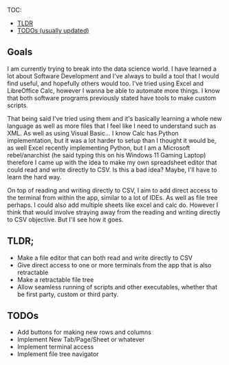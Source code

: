 TOC:
- [TLDR](#TLDR)
- [TODOs (usually updated)](#TODOs)


## Goals

I am currently trying to break into the data science world. I have learned a lot about Software Development and I've always to build a tool that I would find useful, and hopefully others would too. I've tried using Excel and LibreOffice Calc, however I wanna be able to automate more things. I know that both software programs previously stated have tools to make custom scripts.

That being said I've tried using them and it's basically learning a whole new language as well as more files that I feel like I need to understand such as XML. As well as using Visual Basic... I know Calc has Python implementation, but it was a lot harder to setup than I thought it would be, as well Excel recently implementing Python, but I am a Microsoft rebel/anarchist (he said typing this on his Windows 11 Gaming Laptop) therefore I came up with the idea to make my own spreadsheet editor that could read and write directly to CSV. Is this a bad idea? Maybe, I'll have to learn the hard way.

On top of reading and writing directly to CSV, I aim to add direct access to the terminal from within the app, similar to a lot of IDEs. As well as file tree perhaps. I could also add multiple sheets like excel and calc do. However I think that would involve straying away from the reading and writing directly to CSV objective. But I'll see how it goes.

## TLDR;
- Make a file editor that can both read and write directly to CSV
- Give direct access to one or more terminals from the app that is also retractable
- Make a retractable file tree
- Allow seamless running of scripts and other executables, whether that be first party, custom or third party.

## TODOs

- Add buttons for making new rows and columns
- Implement New Tab/Page/Sheet or whatever
- Implement terminal access
- Implement file tree navigator
